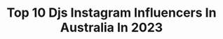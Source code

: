 ---
title: Top 10 Djs Instagram Influencers In Australia In 2023
description: >-
  Find top djs Instagram influencers in Australia in 2023. Most popular hashtags: #dj #music #livemusic #melbourne.
platform: Instagram
hits: 25
text_top: See the best Instagram influencers on inBeat.
text_bottom: inBeat has 25 Instagram influencers like this in Australia for you to contact.
profiles:
  - username: "thefadersdjs"
    fullname: >-
      
    bio: >-
      DJs, Universal Music Agent, IMG Global Comms, Oakley jo@jwtp.com.au kg@samebutdifferent.agency #thefadersdjs
    location: "Australia"
    followers: 26990
    engagement: 154
    commentsToLikes: 0.052597
    id: ck0w2etixo00w0i19sfpn8gts
    verified: false
    hashtags: "#monetandfriends"
  - username: "djsyrahofficial"
    fullname: >-
      Dj Syrah
    bio: >-
      #djsyrah DJ/Producer From Indore 🎧🎹🎶 For Bookings Email ➡️ djsyrahofficial@gmail.com www.facebook.com/djsyrahofficial
    location: "Australia"
    followers: 52773
    engagement: 317
    commentsToLikes: 0.019850
    id: ck0vz2cxb6xu30i19730s8zzo
    verified: false
    hashtags: "#album, #gig, #femaledj, #dj"
  - username: "_blackloops_"
    fullname: >-
      Black Loops
    bio: >-
      Bookings: booking@ninkasi.co
    location: "Australia"
    followers: 16733
    engagement: 511
    commentsToLikes: 0.045529
    id: ck136hojb6jz00i19ath9vwhb
    verified: false
    hashtags: "#newep, #shallnotfade, #blackloops, #vineyards"
  - username: "mavournee"
    fullname: >-
      MAVOURNEE
    bio: >-
      🌶 WICKED SWEET 🌶 Melbourne, Australia represented by Sue Barnett
    location: "Australia"
    followers: 91733
    engagement: 166
    commentsToLikes: 0.016191
    id: ck5q1m82ubo0a0i1185jn543y
    verified: true
    hashtags: "#thebeautycut, #ad, #djsbeauty"
  - username: "dj_ninobrown"
    fullname: >-
      𝘿𝙅 𝙉𝙞𝙣𝙤 𝘽𝙧𝙤𝙬𝙣
    bio: >-
      👆🏼𝘼𝙐𝙎 #1 𝙃𝙞𝙥 𝙃𝙤𝙥/𝙍&𝘽 𝘿𝙅 🌏 𝘞𝘰𝘳𝘭𝘥 𝘍𝘢𝘮𝘰𝘶𝘴 𝘊𝘩𝘪𝘦𝘧𝘳𝘰𝘤𝘬𝘦𝘳𝘴 💽 𝙎𝙪𝙗𝙨𝙘𝙧𝙞𝙗𝙚 𝙩𝙤 𝙎𝙥𝙤𝙩𝙞𝙛𝙮 & 𝙈𝙞𝙭𝙘𝙡𝙤𝙪𝙙 📻 𝘛𝘩𝘦 𝘌𝘥𝘨𝘦 96.1 & 𝘔𝘢𝘪 𝘍𝘔 🎶 Summertime - 𝙊𝙐𝙏 𝙉𝙊𝙒! 𝘊𝘓𝘐𝘊𝘒👇🏼
    location: "Australia"
    followers: 23394
    engagement: 103
    commentsToLikes: 0.065092
    id: ck13acd6tpols0i19lon3m8bk
    verified: false
    hashtags: "#gorosmaryst, #goros, #chiefrockersound, #linkinbio"
  - username: "shaynetino"
    fullname: >-
      SHAYNE TINO
    bio: >-
      Creative Director.... @rimagind @catalyst_and @sneaky_studio MGMT: lily@lmbmanagement.com.au
    location: "Australia"
    followers: 48898
    engagement: 263
    commentsToLikes: 0.015901
    id: ck5cigy0hsmnr0i11h4clg3dr
    verified: false
    hashtags: "#artdirection, #mycottonon, #cottononmen, #galaxywatch3"
  - username: "brendancphoto"
    fullname: >-
      Brendan | Perth Photographer
    bio: >-
      Australian Music & Portrait Photographer Available for Gigs, Tour, Events Director @highplacesau Images are not to be reproduced without consent
    location: "Australia"
    followers: 14989
    engagement: 432
    commentsToLikes: 0.061376
    id: ck5zv6xfp3p240i14bk7wj4m5
    verified: false
    hashtags: "#photography, #perth, #hiphop, #canon"
  - username: "travispriceillustration"
    fullname: >-
      travispriceillustration
    bio: >-
      Australian Freelance illustrator/designer working in the advertising and apparel industry. Info@travisprice.com.au Art directors only.
    location: "Australia"
    followers: 57180
    engagement: 270
    commentsToLikes: 0.019842
    id: ck15s8ilybrje0i19uatbs3px
    verified: false
    hashtags: "#tgif, #hardknox, #friday, #travisprice"
  - username: "sharonjohal"
    fullname: >-
      SHARON JOHAL
    bio: >-
      🎬Actor @morrisseymanagement 💁🏽‍♀️IMG @imgtalent 🎙Pod @we_are_the_real_ones 🐾Pup @bosco_the_blue 👩🏽‍🎓Lawyer BComLLB •Human Rights•Art•Fashion•Culture•
    location: "Australia"
    followers: 61874
    engagement: 219
    commentsToLikes: 0.048380
    id: ck0tvnxf4c3140i1908x3na5h
    verified: true
    hashtags: "#pride, #bekind, #livemusic, #sharonjohal"
  - username: "jarradlees.sax"
    fullname: >-
      J A R R A D   L E E S  🎷
    bio: >-
      ✖️Live saxophone & DJ 🎷🎶 ✖️📍Melbourne, Australia 🇦🇺 ✖️Celebrations 🥂 Weddings 👰 Events 🥳 ✖️For bookings contact me 📞📧👇🏼
    location: "Australia"
    followers: 14311
    engagement: 64
    commentsToLikes: 0.070900
    id: ck5qaz64ej0o20i11j6985f51
    verified: false
    hashtags: "#saxophone, #dj, #fun, #melbourne"
---